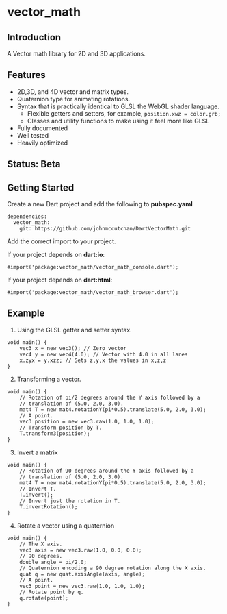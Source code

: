 vector_math
==============

## Introduction ##

A Vector math library for 2D and 3D applications.

## Features ##

* 2D,3D, and 4D vector and matrix types.
* Quaternion type for animating rotations.
* Syntax that is practically identical to GLSL the WebGL shader language.
	* Flexible getters and setters, for example, ```position.xwz = color.grb;```
	* Classes and utility functions to make using it feel more like GLSL
* Fully documented
* Well tested
* Heavily optimized

## Status: Beta ##

## Getting Started ##
Create a new Dart project and add the following to **pubspec.yaml**

```
dependencies:
  vector_math:
    git: https://github.com/johnmccutchan/DartVectorMath.git
```

Add the correct import to your project. 

If your project depends on **dart:io**:

```
#import('package:vector_math/vector_math_console.dart');
```


If your project depends on **dart:html**:

```
#import('package:vector_math/vector_math_browser.dart');
```

## Example ##

1. Using the GLSL getter and setter syntax.

```
void main() {
	vec3 x = new vec3(); // Zero vector
	vec4 y = new vec4(4.0); // Vector with 4.0 in all lanes
	x.zyx = y.xzz; // Sets z,y,x the values in x,z,z
}
``` 

2. Transforming a vector.


```
void main() {
	// Rotation of pi/2 degrees around the Y axis followed by a 
	// translation of (5.0, 2.0, 3.0).
	mat4 T = new mat4.rotationY(pi*0.5).translate(5.0, 2.0, 3.0);
	// A point.
	vec3 position = new vec3.raw(1.0, 1.0, 1.0);
	// Transform position by T.
	T.transform3(position);
}
```

3. Invert a matrix

```
void main() {
	// Rotation of 90 degrees around the Y axis followed by a 
	// translation of (5.0, 2.0, 3.0).
	mat4 T = new mat4.rotationY(pi*0.5).translate(5.0, 2.0, 3.0);
	// Invert T.
	T.invert();
	// Invert just the rotation in T.
	T.invertRotation();
}
```

4. Rotate a vector using a quaternion

```
void main() {
	// The X axis.
	vec3 axis = new vec3.raw(1.0, 0.0, 0.0);
	// 90 degrees.
	double angle = pi/2.0;
	// Quaternion encoding a 90 degree rotation along the X axis. 
	quat q = new quat.axisAngle(axis, angle);
	// A point.
	vec3 point = new vec3.raw(1.0, 1.0, 1.0);
	// Rotate point by q.
	q.rotate(point);
}
```